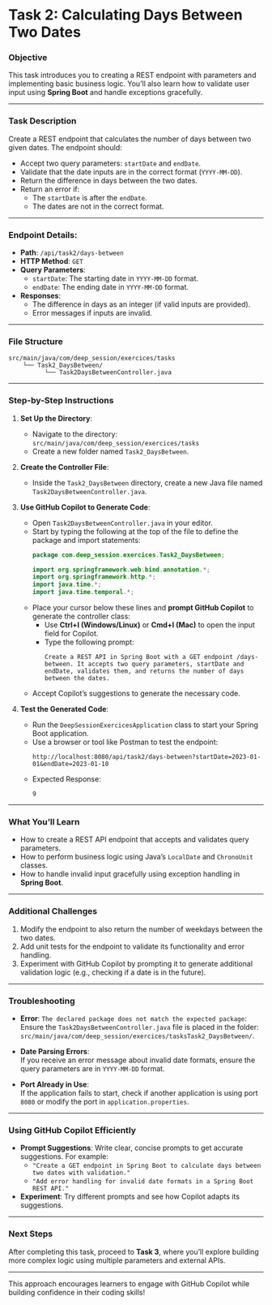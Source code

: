 # Task 2: Calculating Days Between Two Dates

### Objective
This task introduces you to creating a REST endpoint with parameters and implementing basic business logic. You’ll also learn how to validate user input using **Spring Boot** and handle exceptions gracefully.

---

### Task Description
Create a REST endpoint that calculates the number of days between two given dates. The endpoint should:
- Accept two query parameters: `startDate` and `endDate`.
- Validate that the date inputs are in the correct format (`YYYY-MM-DD`).
- Return the difference in days between the two dates.
- Return an error if:
  - The `startDate` is after the `endDate`.
  - The dates are not in the correct format.

---

### Endpoint Details:
- **Path**: `/api/task2/days-between`
- **HTTP Method**: `GET`
- **Query Parameters**:
  - `startDate`: The starting date in `YYYY-MM-DD` format.
  - `endDate`: The ending date in `YYYY-MM-DD` format.
- **Responses**:
  - The difference in days as an integer (if valid inputs are provided).
  - Error messages if inputs are invalid.

---

### File Structure
```plaintext
src/main/java/com/deep_session/exercices/tasks
    └── Task2_DaysBetween/
          └── Task2DaysBetweenController.java
```

---

### Step-by-Step Instructions

1. **Set Up the Directory**:
   - Navigate to the directory:  
     `src/main/java/com/deep_session/exercices/tasks`
   - Create a new folder named `Task2_DaysBetween`.

2. **Create the Controller File**:
   - Inside the `Task2_DaysBetween` directory, create a new Java file named `Task2DaysBetweenController.java`.

3. **Use GitHub Copilot to Generate Code**:
   - Open `Task2DaysBetweenController.java` in your editor.
   - Start by typing the following at the top of the file to define the package and import statements:
     ```java
     package com.deep_session.exercices.Task2_DaysBetween;

     import org.springframework.web.bind.annotation.*;
     import org.springframework.http.*;
     import java.time.*;
     import java.time.temporal.*;
     ```
   - Place your cursor below these lines and **prompt GitHub Copilot** to generate the controller class:
     - Use **Ctrl+I (Windows/Linux)** or **Cmd+I (Mac)** to open the input field for Copilot.
     - Type the following prompt:
       ```
       Create a REST API in Spring Boot with a GET endpoint /days-between. It accepts two query parameters, startDate and endDate, validates them, and returns the number of days between the dates.
       ```
   - Accept Copilot’s suggestions to generate the necessary code.

4. **Test the Generated Code**:
   - Run the `DeepSessionExercicesApplication` class to start your Spring Boot application.
   - Use a browser or tool like Postman to test the endpoint:  
     ```
     http://localhost:8080/api/task2/days-between?startDate=2023-01-01&endDate=2023-01-10
     ```
   - Expected Response:  
     ```
     9
     ```

---

### What You’ll Learn
- How to create a REST API endpoint that accepts and validates query parameters.
- How to perform business logic using Java’s `LocalDate` and `ChronoUnit` classes.
- How to handle invalid input gracefully using exception handling in **Spring Boot**.

---

### Additional Challenges
1. Modify the endpoint to also return the number of weekdays between the two dates.
2. Add unit tests for the endpoint to validate its functionality and error handling.
3. Experiment with GitHub Copilot by prompting it to generate additional validation logic (e.g., checking if a date is in the future).

---

### Troubleshooting
- **Error**: `The declared package does not match the expected package`:  
  Ensure the `Task2DaysBetweenController.java` file is placed in the folder:  
  `src/main/java/com/deep_session/exercices/tasksTask2_DaysBetween/`.

- **Date Parsing Errors**:  
  If you receive an error message about invalid date formats, ensure the query parameters are in `YYYY-MM-DD` format.

- **Port Already in Use**:  
  If the application fails to start, check if another application is using port `8080` or modify the port in `application.properties`.

---

### Using GitHub Copilot Efficiently
- **Prompt Suggestions**: Write clear, concise prompts to get accurate suggestions. For example:
  - `"Create a GET endpoint in Spring Boot to calculate days between two dates with validation."`
  - `"Add error handling for invalid date formats in a Spring Boot REST API."`
- **Experiment**: Try different prompts and see how Copilot adapts its suggestions.

---

### Next Steps
After completing this task, proceed to **Task 3**, where you’ll explore building more complex logic using multiple parameters and external APIs.

---

This approach encourages learners to engage with GitHub Copilot while building confidence in their coding skills!